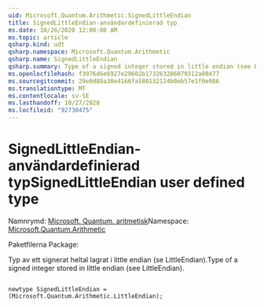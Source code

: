 ```yaml
---
uid: Microsoft.Quantum.Arithmetic.SignedLittleEndian
title: SignedLittleEndian-användardefinierad typ
ms.date: 10/26/2020 12:00:00 AM
ms.topic: article
qsharp.kind: udt
qsharp.namespace: Microsoft.Quantum.Arithmetic
qsharp.name: SignedLittleEndian
qsharp.summary: Type of a signed integer stored in little endian (see LittleEndian).
ms.openlocfilehash: f3076d6e6927e29602b173263286079312a00477
ms.sourcegitcommit: 29e0d88a30e4166fa580132124b0eb57e1f0e986
ms.translationtype: MT
ms.contentlocale: sv-SE
ms.lasthandoff: 10/27/2020
ms.locfileid: "92730475"
---
```

# <a name="signedlittleendian-user-defined-type"></a><span data-ttu-id="ecca8-102">SignedLittleEndian-användardefinierad typ</span><span class="sxs-lookup"><span data-stu-id="ecca8-102">SignedLittleEndian user defined type</span></span>

<span data-ttu-id="ecca8-103">Namnrymd: [Microsoft. Quantum. aritmetisk](xref:Microsoft.Quantum.Arithmetic)</span><span class="sxs-lookup"><span data-stu-id="ecca8-103">Namespace: [Microsoft.Quantum.Arithmetic](xref:Microsoft.Quantum.Arithmetic)</span></span>

<span data-ttu-id="ecca8-104">Paketfilerna [](https://nuget.org/packages/)</span><span class="sxs-lookup"><span data-stu-id="ecca8-104">Package: [](https://nuget.org/packages/)</span></span>


<span data-ttu-id="ecca8-105">Typ av ett signerat heltal lagrat i little endian (se LittleEndian).</span><span class="sxs-lookup"><span data-stu-id="ecca8-105">Type of a signed integer stored in little endian (see LittleEndian).</span></span>

```qsharp

newtype SignedLittleEndian = (Microsoft.Quantum.Arithmetic.LittleEndian);
```

